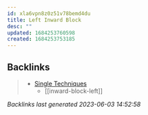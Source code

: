 ```yaml
---
id: xla6vpn8z0z51v78bemd4du
title: Left Inward Block
desc: ""
updated: 1684253760598
created: 1684253753185
---
```


## Backlinks

> - [Single Techniques](..\single-techniques.md)
>   - [[inward-block-left]]

_Backlinks last generated 2023-06-03 14:52:58_
